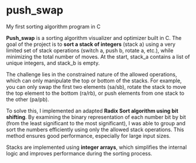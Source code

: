 # push_swap
My first sorting algorithm program in C


**Push_swap** is a sorting algorithm visualizer and optimizer built in C. The goal of the project is to **sort a stack of integers** (stack a) using a very limited set of stack operations (switch a, push b, rotate a, etc.), while minimizing the total number of moves. At the start, stack_a contains a list of unique integers, and stack_b is empty.

The challenge lies in the constrained nature of the allowed operations, which can only manipulate the top or bottom of the stacks. For example, you can only swap the first two elements (sa/sb), rotate the stack to move the top element to the bottom (ra/rb), or push elements from one stack to the other (pa/pb). 

To solve this, I implemented an adapted **Radix Sort algorithm using bit shifting**. By examining the binary representation of each number bit by bit (from the least significant to the most significant), I was able to group and sort the numbers efficiently using only the allowed stack operations. This method ensures good performance, especially for large input sizes.

Stacks are implemented using **integer arrays**, which simplifies the internal logic and improves performance during the sorting process.
